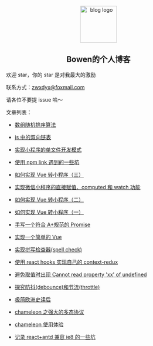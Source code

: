 <p align="center"><a href="https://www.zhangwenxiang.cn" target="_blank" rel="noopener noreferrer"><img width="100" src="https://blog-mars.oss-cn-hangzhou.aliyuncs.com/logo.jpg" alt="blog logo"></a></p>

<h2 align="center">Bowen的个人博客</h2>

欢迎 star，你的 star 是对我最大的激励

联系方式：zwxdyx@foxmail.com

请各位不要提 issue 哈～

文章列表：


  - [数组随机排序算法](https://github.com/Bowen7/Blog/issues/19)

  - [js 中的双向链表](https://github.com/Bowen7/Blog/issues/18)

  - [实现小程序的单文件开发模式](https://github.com/Bowen7/Blog/issues/16)

  - [使用 npm link 遇到的一些坑](https://github.com/Bowen7/Blog/issues/15)

  - [如何实现 Vue 转小程序（三）](https://github.com/Bowen7/Blog/issues/14)

  - [实现微信小程序的直接赋值、computed 和 watch 功能](https://github.com/Bowen7/Blog/issues/13)

  - [如何实现 Vue 转小程序（二）](https://github.com/Bowen7/Blog/issues/12)

  - [如何实现 Vue 转小程序（一）](https://github.com/Bowen7/Blog/issues/11)

  - [手写一个符合 A+规范的 Promise](https://github.com/Bowen7/Blog/issues/10)

  - [实现一个简单的 Vue](https://github.com/Bowen7/Blog/issues/9)

  - [实现拼写检查器(spell check)](https://github.com/Bowen7/Blog/issues/8)

  - [使用 react hooks 实现自己的 context-redux](https://github.com/Bowen7/Blog/issues/7)

  - [避免取值时出现 Cannot read property &#39;xx&#39; of undefined](https://github.com/Bowen7/Blog/issues/6)

  - [探究防抖(debounce)和节流(throttle)](https://github.com/Bowen7/Blog/issues/5)

  - [极简欧洲史读后](https://github.com/Bowen7/Blog/issues/4)

  - [chameleon 之强大的多态协议](https://github.com/Bowen7/Blog/issues/3)

  - [chameleon 使用体验](https://github.com/Bowen7/Blog/issues/2)

  - [记录 react+antd 兼容 ie8 的一些坑](https://github.com/Bowen7/Blog/issues/1)

